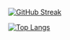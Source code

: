 <!--
**fernandolopez32/fernandolopez32** is a ✨ _special_ ✨ repository because its `README.md` (this file) appears on your GitHub profile.

Here are some ideas to get you started:

- 🔭 I’m currently working on ...
- 🌱 I’m currently learning ...
- 👯 I’m looking to collaborate on ...
- 🤔 I’m looking for help with ...
- 💬 Ask me about ...
- 📫 How to reach me: ...
- 😄 Pronouns: ...
- ⚡ Fun fact: ...
-->

[![GitHub Streak](https://streak-stats.demolab.com?user=fernandolopez32&theme=react)](https://git.io/streak-stats)

[![Top Langs](https://github-readme-stats.vercel.app/api/top-langs/?username=fernandolopez32&layout=compact&theme=react)](https://github.com/anuraghazra/github-readme-stats)
